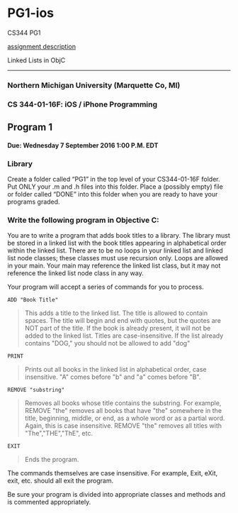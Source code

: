 # PG1-ios

CS344 PG1

[assignment description](http://philos.nmu.edu/cs344-01-16f/PG1.pdf)

Linked Lists in ObjC


---

### Northern Michigan University (Marquette Co, MI)
### CS 344-01-16F: iOS / iPhone Programming
## Program 1
#### Due: Wednesday 7 September 2016 1:00 P.M. EDT
### Library

Create a folder called “PG1” in the top level of your CS344-01-16F folder. Put ONLY your .m
and .h files into this folder. Place a (possibly empty) file or folder called “DONE” into this
folder when you are ready to have your programs graded.

### Write the following program in Objective C:

You are to write a program that adds book titles to a library. The library must be stored in a
linked list with the book titles appearing in alphabetical order within the linked list. There are to
be no loops in your linked list and linked list node classes; these classes must use recursion only.
Loops are allowed in your main. Your main may reference the linked list class, but it may not
reference the linked list node class in any way.

Your program will accept a series of commands for you to process.

`ADD "Book Title"`

> This adds a title to the linked list. The title is allowed to contain spaces. The title will begin and
end with quotes, but the quotes are NOT part of the title. If the book is already present, it will
not be added to the linked list. Titles are case-insensitive. If the list already contains "DOG,"
you should not be allowed to add "dog"

`PRINT`

> Prints out all books in the linked list in alphabetical order, case insensitive. "A" comes before
"b" and "a" comes before "B".

`REMOVE "substring"`

> Removes all books whose title contains the substring. For example, REMOVE "the" removes all
books that have "the" somewhere in the title, beginning, middle, or end, as a whole word or as a
partial word. Again, this is case insensitive. REMOVE "the" removes all titles with
"The","THE","ThE", etc.

`EXIT`

> Ends the program.

The commands themselves are case insensitive. For example, Exit, eXit, exit, etc. should all exit
the program.

Be sure your program is divided into appropriate classes and methods and is commented
appropriately.
